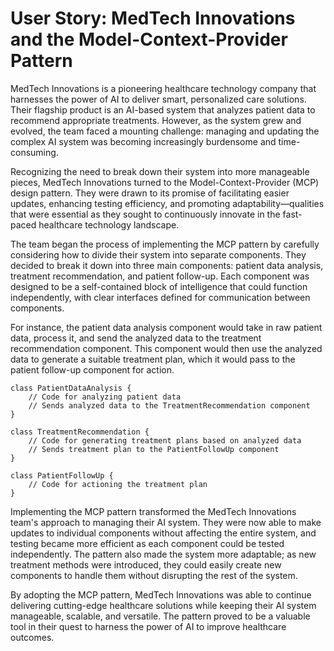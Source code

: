 # User Story: MedTech Innovations and the Model-Context-Provider Pattern

MedTech Innovations is a pioneering healthcare technology company that harnesses the power of AI to deliver smart, personalized care solutions. Their flagship product is an AI-based system that analyzes patient data to recommend appropriate treatments. However, as the system grew and evolved, the team faced a mounting challenge: managing and updating the complex AI system was becoming increasingly burdensome and time-consuming. 

Recognizing the need to break down their system into more manageable pieces, MedTech Innovations turned to the Model-Context-Provider (MCP) design pattern. They were drawn to its promise of facilitating easier updates, enhancing testing efficiency, and promoting adaptability—qualities that were essential as they sought to continuously innovate in the fast-paced healthcare technology landscape.

The team began the process of implementing the MCP pattern by carefully considering how to divide their system into separate components. They decided to break it down into three main components: patient data analysis, treatment recommendation, and patient follow-up. Each component was designed to be a self-contained block of intelligence that could function independently, with clear interfaces defined for communication between components.

For instance, the patient data analysis component would take in raw patient data, process it, and send the analyzed data to the treatment recommendation component. This component would then use the analyzed data to generate a suitable treatment plan, which it would pass to the patient follow-up component for action.

```
class PatientDataAnalysis {
    // Code for analyzing patient data
    // Sends analyzed data to the TreatmentRecommendation component
}

class TreatmentRecommendation {
    // Code for generating treatment plans based on analyzed data
    // Sends treatment plan to the PatientFollowUp component
}

class PatientFollowUp {
    // Code for actioning the treatment plan
}
```

Implementing the MCP pattern transformed the MedTech Innovations team's approach to managing their AI system. They were now able to make updates to individual components without affecting the entire system, and testing became more efficient as each component could be tested independently. The pattern also made the system more adaptable; as new treatment methods were introduced, they could easily create new components to handle them without disrupting the rest of the system.

By adopting the MCP pattern, MedTech Innovations was able to continue delivering cutting-edge healthcare solutions while keeping their AI system manageable, scalable, and versatile. The pattern proved to be a valuable tool in their quest to harness the power of AI to improve healthcare outcomes.